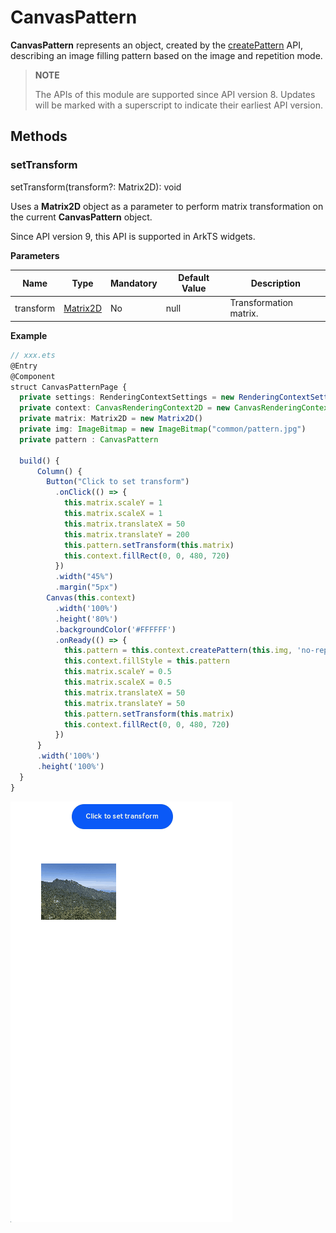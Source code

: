 # CanvasPattern

**CanvasPattern** represents an object, created by the [createPattern](ts-canvasrenderingcontext2d.md#createpattern) API, describing an image filling pattern based on the image and repetition mode.

>  **NOTE**
>
>  The APIs of this module are supported since API version 8. Updates will be marked with a superscript to indicate their earliest API version.

## Methods

### setTransform

setTransform(transform?: Matrix2D): void

Uses a **Matrix2D** object as a parameter to perform matrix transformation on the current **CanvasPattern** object.

Since API version 9, this API is supported in ArkTS widgets.

**Parameters**

| Name     | Type                                                 | Mandatory| Default Value| Description      |
| --------- | ----------------------------------------------------- | ---- | ------ | ---------- |
| transform | [Matrix2D](ts-components-canvas-matrix2d.md#Matrix2D) | No  | null   | Transformation matrix.|

**Example**

```ts
// xxx.ets
@Entry
@Component
struct CanvasPatternPage {
  private settings: RenderingContextSettings = new RenderingContextSettings(true)
  private context: CanvasRenderingContext2D = new CanvasRenderingContext2D(this.settings)
  private matrix: Matrix2D = new Matrix2D()
  private img: ImageBitmap = new ImageBitmap("common/pattern.jpg")
  private pattern : CanvasPattern

  build() {
      Column() {
        Button("Click to set transform")
          .onClick(() => {
            this.matrix.scaleY = 1
            this.matrix.scaleX = 1
            this.matrix.translateX = 50
            this.matrix.translateY = 200
            this.pattern.setTransform(this.matrix)
            this.context.fillRect(0, 0, 480, 720)
          })
          .width("45%")
          .margin("5px")
        Canvas(this.context)
          .width('100%')
          .height('80%')
          .backgroundColor('#FFFFFF')
          .onReady(() => {
            this.pattern = this.context.createPattern(this.img, 'no-repeat')
            this.context.fillStyle = this.pattern
            this.matrix.scaleY = 0.5
            this.matrix.scaleX = 0.5
            this.matrix.translateX = 50
            this.matrix.translateY = 50
            this.pattern.setTransform(this.matrix)
            this.context.fillRect(0, 0, 480, 720)
          })
      }
      .width('100%')
      .height('100%')
  }
}
```

![CanvasPattern](./figures/canvas_pattern.gif)
